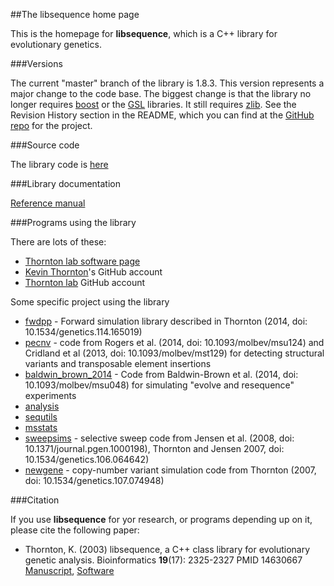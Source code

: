 ##The libsequence home page

This is the homepage for __libsequence__, which is a C++ library for evolutionary genetics.

###Versions

The current "master" branch of the library is 1.8.3.  This version represents a major change to the code base.  The biggest change is that the library no longer requires [boost](http://www.boost.org) or the [GSL](http://gnu.org/software/gsl) libraries.  It still requires [zlib](http://zlib.net).  See the Revision History section in the README, which you can find at the [GitHub repo](https://github.com/molpopgen/libsequence) for the project.

###Source code

The library code is [here](https://github.com/molpopgen/libsequence)

###Library documentation

[Reference manual](doc/html/index.html)

###Programs using the library

There are lots of these:

* [Thornton lab software page](http://molpopgen.org/software.html)
* [Kevin Thornton](https://github.com/molpopgen)'s GitHub account
* [Thornton lab](https://github.com/ThorntonLab) GitHub account

Some specific project using the library

* [fwdpp](https://github.com/molpopgen/fwdpp) - Forward simulation library described in Thornton (2014, doi: 10.1534/genetics.114.165019)
* [pecnv](https://guthub.com/molpopgen/pecnv) - code from Rogers et al. (2014, doi: 10.1093/molbev/msu124) and Cridland et al (2013, doi: 10.1093/molbev/mst129) for detecting structural variants and transposable element insertions
* [baldwin_brown_2014](https://github.com/molpopgen/baldwin_brown_2014) - Code from Baldwin-Brown et al. (2014, doi: 10.1093/molbev/msu048) for simulating "evolve and resequence" experiments
* [analysis](https://github.com/molpopgen/analysis)
* [sequtils](https://github.com/molpopgen/sequtils)
* [msstats](https://github.com/molpopgen/msstats)
* [sweepsims](https://github.com/molpopgen/sweepsims) - selective sweep code from Jensen et al. (2008, doi: 10.1371/journal.pgen.1000198), Thornton and Jensen 2007, doi: 10.1534/genetics.106.064642)
* [newgene](https://github.com/molpopgen/newgene) - copy-number variant simulation code from Thornton (2007, doi: 10.1534/genetics.107.074948)

###Citation

If you use __libsequence__ for yor research, or programs depending up on it, please cite the following paper:

* Thornton, K. (2003) libsequence, a C++ class library for evolutionary genetic analysis. Bioinformatics __19__(17): 2325-2327  PMID 14630667 [Manuscript](http://bioinformatics.oxfordjournals.org/content/19/17/2325.short), [Software](https://github.com/molpopgen/libsequence)

